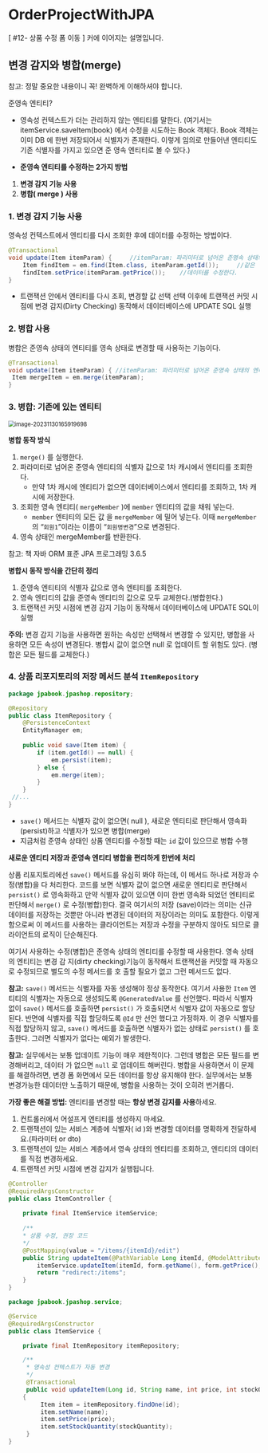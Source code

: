 # OrderProjectWithJPA



[ #12- 상품 수정 폼 이동 ] 커에 이어지는 설명입니다.



## 변경 감지와 병합(merge) 

참고: 정말 중요한 내용이니 꼭! 완벽하게 이해하셔야 합니다. 

준영속 엔티티?

- 영속성 컨텍스트가 더는 관리하지 않는 엔티티를 말한다. 
  (여기서는 itemService.saveItem(book) 에서 수정을 시도하는 Book 객체다. Book 객체는 이미 DB 에 한번 저장되어서 식별자가 존재한다. 이렇게 임의로 만들어낸 엔티티도 기존 식별자를 가지고 있으면 준 영속 엔티티로 볼 수 있다.)



-  **준영속 엔티티를 수정하는 2가지 방법** 

  1. **변경 감지 기능 사용** 
  2. **병합( merge ) 사용** 

  

  

### 1. 변경 감지 기능 사용

영속성 컨텍스트에서 엔티티를 다시 조회한 후에 데이터를 수정하는 방법이다.

```java
@Transactional
void update(Item itemParam) {     //itemParam: 파리미터로 넘어온 준영속 상태의 엔티티
    Item findItem = em.find(Item.class, itemParam.getId());     //같은 엔티티를 조회한다.
    findItem.setPrice(itemParam.getPrice());    //데이터를 수정한다.
}
```

- 트랜잭션 안에서 엔티티를 다시 조회, 변경할 값 선택
  선택 이후에 트랜잭션 커밋 시점에 변경 감지(Dirty Checking) 동작해서 데이터베이스에 UPDATE SQL 실행



### 2. 병합 사용

병합은 준영속 상태의 엔티티를 영속 상태로 변경할 때 사용하는 기능이다.

```java
@Transactional
void update(Item itemParam) { //itemParam: 파리미터로 넘어온 준영속 상태의 엔티티
 Item mergeItem = em.merge(itemParam);
}
```



### 3. 병합: 기존에 있는 엔티티

<img src="C:\Users\piay8\AppData\Roaming\Typora\typora-user-images\image-20231130165919698.png" alt="image-20231130165919698" style="zoom:80%;" />

**병합 동작 방식** 

1. `merge()` 를 실행한다.
2. 파라미터로 넘어온 준영속 엔티티의 식별자 값으로 1차 캐시에서 엔티티를 조회한다. 
   - 만약 1차 캐시에 엔티티가 없으면 데이터베이스에서 엔티티를 조회하고, 1차 캐시에 저장한다. 
3. 조회한 영속 엔티티( `mergeMember` )에 `member` 엔티티의 값을 채워 넣는다.
   - `member` 엔티티의 모든 값 을 `mergeMember` 에 밀어 넣는다. 
     이때 `mergeMember`의 “`회원1`”이라는 이름이 “`회원명변경`”으로 변경된다.
4. 영속 상태인 mergeMember를 반환한다.

참고: 책 자바 ORM 표준 JPA 프로그래밍 3.6.5



**병합시 동작 방식을 간단히 정리**

1. 준영속 엔티티의 식별자 값으로 영속 엔티티를 조회한다. 
2. 영속 엔티티의 값을 준영속 엔티티의 값으로 모두 교체한다.(병합한다.) 
3. 트랜잭션 커밋 시점에 변경 감지 기능이 동작해서 데이터베이스에 UPDATE SQL이 실행



**주의:** 
변경 감지 기능을 사용하면 원하는 속성만 선택해서 변경할 수 있지만, 병합을 사용하면 모든 속성이 변경된다. 
병합시 값이 없으면 null 로 업데이트 할 위험도 있다. (병합은 모든 필드를 교체한다.)



### 4. 상품 리포지토리의 저장 메서드 분석 `ItemRepository`

```java
package jpabook.jpashop.repository;

@Repository
public class ItemRepository {
	@PersistenceContext
 	EntityManager em;
 
    public void save(Item item) {
 		if (item.getId() == null) {
 			em.persist(item);
 		} else {
 			em.merge(item);
 		}
 	}
 //...
}
```

- `save()` 메서드는 식별자 값이 없으면( null ), 새로운 엔티티로 판단해서 영속화(persist)하고 식별자가 있으면 병합(merge)
- 지금처럼 준영속 상태인 상품 엔티티를 수정할 때는 `id` 값이 있으므로 병합 수행



**새로운 엔티티 저장과 준영속 엔티티 병합을 편리하게 한번에 처리**

상품 리포지토리에선 `save()` 메서드를 유심히 봐야 하는데, 이 메서드 하나로 저장과 수정(병합)을 다 처리한다. 코드를 보면 식별자 값이 없으면 새로운 엔티티로 판단해서 `persist()` 로 영속화하고 만약 식별자 값이 있으면 이미 한번 영속화 되었던 엔티티로 판단해서 `merge()` 로 수정(병합)한다. 결국 여기서의 저장 (save)이라는 의미는 신규 데이터를 저장하는 것뿐만 아니라 변경된 데이터의 저장이라는 의미도 포함한다.  이렇게 함으로써 이 메서드를 사용하는 클라이언트는 저장과 수정을 구분하지 않아도 되므로 클라이언트의 로직이 단순해진다.

여기서 사용하는 수정(병합)은 준영속 상태의 엔티티를 수정할 때 사용한다. 영속 상태의 엔티티는 변경 감 지(dirty checking)기능이 동작해서 트랜잭션을 커밋할 때 자동으로 수정되므로 별도의 수정 메서드를 호 출할 필요가 없고 그런 메서드도 없다.



**참고:**
`save()` 메서드는 식별자를 자동 생성해야 정상 동작한다. 여기서 사용한 `Item` 엔티티의 식별자는 자동으로 생성되도록 `@GeneratedValue` 를 선언했다. 따라서 식별자 없이 `save()` 메서드를 호출하면 `persist()` 가 호출되면서 식별자 값이 자동으로 할당된다. 반면에 식별자를 직접 할당하도록 `@Id` 만 선언 했다고 가정하자. 이 경우 식별자를 직접 할당하지 않고, `save()` 메서드를 호출하면 식별자가 없는 상태로 `persist()` 를 호출한다. 그러면 식별자가 없다는 예외가 발생한다.



**참고:** 
실무에서는 보통 업데이트 기능이 매우 제한적이다. 그런데 병합은 모든 필드를 변경해버리고, 데이터 가 없으면 `null` 로 업데이트 해버린다. 병합을 사용하면서 이 문제를 해결하려면, 변경 폼 화면에서 모든 데이터를 항상 유지해야 한다. 실무에서는 보통 변경가능한 데이터만 노출하기 때문에, 병합을 사용하는 것이 오히려 번거롭다.



**가장 좋은 해결 방법:**
엔티티를 변경할 때는 **항상 변경 감지를 사용**하세요.

1. 컨트롤러에서 어설프게 엔티티를 생성하지 마세요.
2. 트랜잭션이 있는 서비스 계층에 식별자( id )와 변경할 데이터를 명확하게 전달하세요.(파라미터 or dto) 
3. 트랜잭션이 있는 서비스 계층에서 영속 상태의 엔티티를 조회하고, 엔티티의 데이터를 직접 변경하세요. 
4. 트랜잭션 커밋 시점에 변경 감지가 실행됩니다.



```java
@Controller
@RequiredArgsConstructor
public class ItemController {
 
    private final ItemService itemService;
 
    /**
    * 상품 수정, 권장 코드
 	*/
 	@PostMapping(value = "/items/{itemId}/edit")
 	public String updateItem(@PathVariable Long itemId, @ModelAttribute("form") BookForm form) {
        itemService.updateItem(itemId, form.getName(), form.getPrice(), form.getStockQuantity());
        return "redirect:/items";
    }
}
```



```java
package jpabook.jpashop.service;

@Service
@RequiredArgsConstructor
public class ItemService {

    private final ItemRepository itemRepository;

    /**
	 * 영속성 컨텍스트가 자동 변경
	 */
	 @Transactional
	 public void updateItem(Long id, String name, int price, int stockQuantity)
	{
		 Item item = itemRepository.findOne(id);
		 item.setName(name);
		 item.setPrice(price);
 		 item.setStockQuantity(stockQuantity);
	 }
}
```


